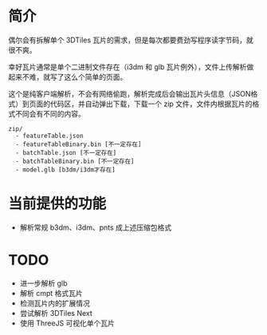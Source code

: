 # 简介

偶尔会有拆解单个 3DTiles 瓦片的需求，但是每次都要费劲写程序读字节码，就很不爽。

幸好瓦片通常是单个二进制文件存在（i3dm 和 glb 瓦片例外），文件上传解析做起来不难，就写了这么个简单的页面。

这个是纯客户端解析，不会有网络偷跑，解析完成后会输出瓦片头信息（JSON格式）到页面的代码区，并自动弹出下载，下载一个 zip 文件，文件内根据瓦片的格式不同会有不同的内容。

```
zip/
  - featureTable.json 
  - featureTableBinary.bin [不一定存在]
  - batchTable.json [不一定存在]
  - batchTableBinary.bin [不一定存在]
  - model.glb [b3dm/i3dm才存在]

```


# 当前提供的功能

- 解析常规 b3dm、i3dm、pnts 成上述压缩包格式

# TODO

- 进一步解析 glb
- 解析 cmpt 格式瓦片
- 检测瓦片内的扩展情况
- 尝试解析 3DTiles Next
- 使用 ThreeJS 可视化单个瓦片
